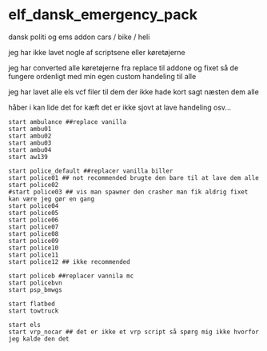 # elf_dansk_emergency_pack
dansk politi og ems addon cars / bike / heli

jeg har ikke lavet nogle af scriptsene eller køretøjerne

jeg har converted alle køretøjerne fra replace til addone
og fixet så de fungere ordenligt med min egen custom handeling til alle

jeg har lavet alle els vcf filer til dem der ikke hade kort sagt næsten dem alle

håber i kan lide det for kæft det er ikke sjovt at lave handeling osv...

```
start ambulance ##replace vanilla
start ambu01
start ambu02
start ambu03
start ambu04
start aw139 

start police_default ##replacer vanilla biller
start police01 ## not recommended brugte den bare til at lave dem alle
start police02
#start police03 ## vis man spawner den crasher man fik aldrig fixet kan være jeg gør en gang
start police04
start police05
start police06
start police07
start police08
start police09
start police10
start police11
start police12 ## ikke recommended 

start policeb ##replacer vannila mc
start policebvn
start psp_bmwgs

start flatbed
start towtruck

start els
start vrp_nocar ## det er ikke et vrp script så spørg mig ikke hvorfor jeg kalde den det
```
